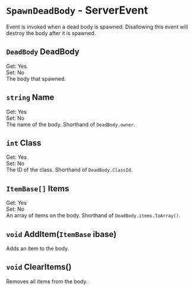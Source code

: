# `SpawnDeadBody` - ServerEvent
Event is invoked when a dead body is spawned. Disallowing this event will destroy the body after it is spawned.

## `DeadBody` DeadBody
Get: Yes  
Set: No  
The body that spawned.

## `string` Name
Get: Yes  
Set: No  
The name of the body. Shorthand of `DeadBody.owner`.

## `int` Class
Get: Yes  
Set: No  
The ID of the class. Shorthand of `DeadBody.ClassId`.

## `ItemBase[]` Items
Get: Yes  
Set: No  
An array of items on the body. Shorthand of `DeadBody.items.ToArray()`.

## `void` AddItem(`ItemBase` ibase)
Adds an item to the body.  

## `void` ClearItems()
Removes all items from the body.
